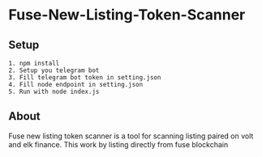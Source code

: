 # Fuse-New-Listing-Token-Scanner

## Setup
```
1. npm install
2. Setup you telegram bot
3. Fill telegram bot token in setting.json
4. Fill node endpoint in setting.json
5. Run with node index.js
```

## About
Fuse new listing token scanner is a tool for scanning listing paired on volt and elk finance. This work by listing directly from fuse blockchain
